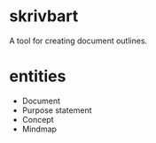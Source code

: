 # skrivbart
A tool for creating document outlines.

# entities
* Document
* Purpose statement
* Concept
* Mindmap
